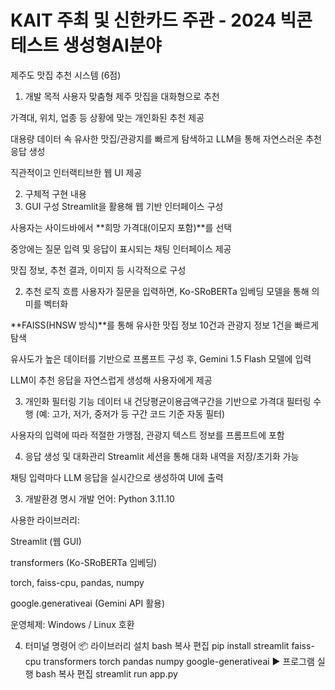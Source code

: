 # KAIT 주최 및 신한카드 주관 - 2024 빅콘테스트 생성형AI분야 
제주도 맛집 추천 시스템 (6점)
1. 개발 목적
사용자 맞춤형 제주 맛집을 대화형으로 추천

가격대, 위치, 업종 등 상황에 맞는 개인화된 추천 제공

대용량 데이터 속 유사한 맛집/관광지를 빠르게 탐색하고 LLM을 통해 자연스러운 추천 응답 생성

직관적이고 인터랙티브한 웹 UI 제공

2. 구체적 구현 내용
1. GUI 구성
Streamlit을 활용해 웹 기반 인터페이스 구성

사용자는 사이드바에서 **희망 가격대(이모지 포함)**를 선택

중앙에는 질문 입력 및 응답이 표시되는 채팅 인터페이스 제공

맛집 정보, 추천 결과, 이미지 등 시각적으로 구성

2. 추천 로직 흐름
사용자가 질문을 입력하면, Ko-SRoBERTa 임베딩 모델을 통해 의미를 벡터화

**FAISS(HNSW 방식)**를 통해 유사한 맛집 정보 10건과 관광지 정보 1건을 빠르게 탐색

유사도가 높은 데이터를 기반으로 프롬프트 구성 후, Gemini 1.5 Flash 모델에 입력

LLM이 추천 응답을 자연스럽게 생성해 사용자에게 제공

3. 개인화 필터링 기능
데이터 내 건당평균이용금액구간을 기반으로 가격대 필터링 수행
(예: 고가, 저가, 중저가 등 구간 코드 기준 자동 필터)

사용자의 입력에 따라 적절한 가맹점, 관광지 텍스트 정보를 프롬프트에 포함

4. 응답 생성 및 대화관리
Streamlit 세션을 통해 대화 내역을 저장/초기화 가능

채팅 입력마다 LLM 응답을 실시간으로 생성하여 UI에 출력

3. 개발환경 명시
개발 언어: Python 3.11.10

사용한 라이브러리:

Streamlit (웹 GUI)

transformers (Ko-SRoBERTa 임베딩)

torch, faiss-cpu, pandas, numpy

google.generativeai (Gemini API 활용)

운영체제: Windows / Linux 호환

4. 터미널 명령어
📦 라이브러리 설치
bash
복사
편집
pip install streamlit faiss-cpu transformers torch pandas numpy google-generativeai
▶️ 프로그램 실행
bash
복사
편집
streamlit run app.py
